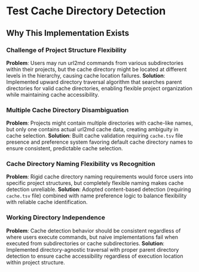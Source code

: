 # Test Cache Directory Detection

## Why This Implementation Exists

### Challenge of Project Structure Flexibility
**Problem**: Users may run url2md commands from various subdirectories within their projects, but the cache directory might be located at different levels in the hierarchy, causing cache location failures.
**Solution**: Implemented upward directory traversal algorithm that searches parent directories for valid cache directories, enabling flexible project organization while maintaining cache accessibility.

### Multiple Cache Directory Disambiguation
**Problem**: Projects might contain multiple directories with cache-like names, but only one contains actual url2md cache data, creating ambiguity in cache selection.
**Solution**: Built cache validation requiring `cache.tsv` file presence and preference system favoring default cache directory names to ensure consistent, predictable cache selection.

### Cache Directory Naming Flexibility vs Recognition
**Problem**: Rigid cache directory naming requirements would force users into specific project structures, but completely flexible naming makes cache detection unreliable.
**Solution**: Adopted content-based detection (requiring `cache.tsv` file) combined with name preference logic to balance flexibility with reliable cache identification.

### Working Directory Independence
**Problem**: Cache detection behavior should be consistent regardless of where users execute commands, but naive implementations fail when executed from subdirectories or cache subdirectories.
**Solution**: Implemented directory-agnostic traversal with proper parent directory detection to ensure cache accessibility regardless of execution location within project structure.